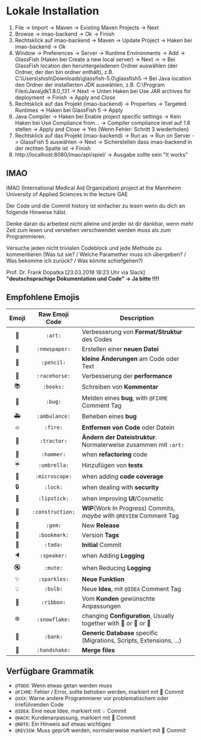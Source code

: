 ﻿# Lokale Installation
1. File -> Import -> Maven -> Existing Maven Projects -> Next
2. Browse -> imao-backend -> Ok -> Finish
3. Rechtsklick auf imao-backend -> Maven -> Update Project -> Haken bei imao-backend -> Ok
4. Window -> Preferences -> Server -> Runtime Environments -> Add -> GlassFish (Haken bei Create a new local server) -> Next ->
  -> Bei GlassFish location den heruntergeladenen Ordner auswählen (der Ordner, der den bin ordner enthält), z.B. C:\Users\shish\Downloads\glassfish-5.0\glassfish5
  -> Bei Java location den Ordner der installierten JDK auswählen, z.B. C:\Program Files\Java\jdk1.8.0_131
  -> Next -> Unten Haken bei Use JAR archives for deployment -> Finish -> Apply and Close
5. Rechtsklick auf das Projekt (imao-backend) -> Properties -> Targeted Runtimes -> Haken bei GlassFish 5 -> Apply
6. Java Compiler -> Haken bei Enable project specific settings -> Kein Haken bei Use Compliance from... -> Compiler compliance level auf 1.8 stellen -> Apply and Close -> Yes (Wenn Fehler: Schritt 3 wiederholen)
7. Rechtsklick auf das Projekt (imao-backend) -> Run as -> Run on Server -> GlassFish 5 auswählen -> Next -> Sicherstellen dass imao-backend in der rechten Spalte ist -> Finish
8. http://localhost:8080/imao/api/spiel/
  -> Ausgabe sollte sein "It works"


## IMAO

IMAO (International Medical Aid Organization) project at the Mannheim University of Applied Sciences in the lecture GAE

Der Code und die Commit history ist einfacher zu lesen wenn du dich an folgende Hinweise hälst.

Denke daran du arbeitest nicht alleine und jerder ist dir dankbar, wenn mehr Zeit zum lesen und verstehen verschwendet werden muss als zum Programmieren.

Versuche jeden nicht trivialen Codeblock und jede Methode zu kommentieren (Was tut sie? / Welche Paramether muss ich übergeben? / Was bekomme ich zurück? / Was könnte schiefgehen?)

Prof. Dr. Frank Dopatka [23.03.2018 18:23 Uhr via Slack]
**"deutschsprachige Dokumentation und Code" -> Ja bitte !!!!**


## Empfohlene Emojis

| Emoji | Raw Emoji Code | Description |
|:---:|:---:|---|
| 🎨 | `:art:` | Verbesserung von **Format/Struktur** des Codes |
| 📰 | `:newspaper:` | Erstellen einer **neuen Datei** |
| 📝 | `:pencil:` | **kleine Änderungen** am Code oder Text |
| 🐎 | `:racehorse:` | Verbesserung der **performance** |
| 📚 | `:books:` | Schreiben von **Kommentar** |
| 🐛 | `:bug:` | Melden eines **bug**, with `@FIXME` Comment Tag |
| 🚑 | `:ambulance:` | Beheben eines **bug** |
| 🔥 | `:fire:` | **Entfernen von Code** oder Datein |
| 🚜 | `:tractor:` | **Ändern der Dateistruktur**. Normalerweise zusammen mit `:art:` |
| :hammer: | `:hammer:` | when **refactoring** code |
| :umbrella: | `:umbrella:` | Hinzufügen von **tests** |
| :microscope: | `:microscope:` | when adding **code coverage** |
| :lock: | `:lock:` | when dealing with **security** |
| 💄 | `:lipstick:` | when improving **UI**/Cosmetic |
| 🚧 | `:construction:` | **WIP**(Work In Progress) Commits, _maybe_ with `@REVIEW` Comment Tag |
| 💎 | `:gem:` | New **Release** |
| :bookmark: | `:bookmark:` | Version **Tags** |
| 🎉 | `:tada:` | **Initial** Commit |
| :speaker: | `:speaker:` | when Adding **Logging** |
| :mute: | `:mute:` | when Reducing **Logging** |
| ✨ | `:sparkles:` | **Neue Funktion** |
| :bulb: | `:bulb:` | Neue **Idea**, mit `@IDEA` Comment Tag |
| :ribbon: | `:ribbon:`| Vom **Kunden** gewünschte Anpassungen |
| :snowflake: | `:snowflake:` | changing **Configuration**, Usually together with :penguin: or :ribbon: or :rocket: |
| :bank: | `:bank:` | **Generic Database** specific (Migrations, Scripts, Extensions, ...) |
| :handshake: | `:handshake:` | **Merge files** |



## Verfügbare Grammatik

- `@TODO`: Wenn etwas getan werden muss
- `@FIXME`: Fehler / Error, sollte behoben werden, markiert mit 🐛 Commit
- `@XXX`: Warne andere Programmierer vor problematischem oder irreführenden Code
- `@IDEA`: Eine neue Idee, markiert mit 💡 Commit
- `@HACK`: Kundenanpassung, markiert mit 🎀 Commit
- `@NOTE`: Ein Hinweis auf etwas wichtiges
- `@REVIEW`: Muss geprüft werden, normalerweise markiert mit 🚧 Commit
